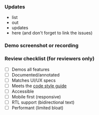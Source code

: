 ### Updates
- list
- out
- updates
- here (and don't forget to link the issues)

### Demo screenshot or recording

### Review checklist (for reviewers only)
- [ ] Demos all features
- [ ] Documented/annotated
- [ ] Matches UI/UX specs
- [ ] Meets the [code style guide](https://github.com/IBM/sterling-dataviz/wiki/Code-style-guide)
- [ ] Accessible
- [ ] Mobile first (responsive)
- [ ] RTL support (bidirectional text)
- [ ] Performant (limited bloat)
